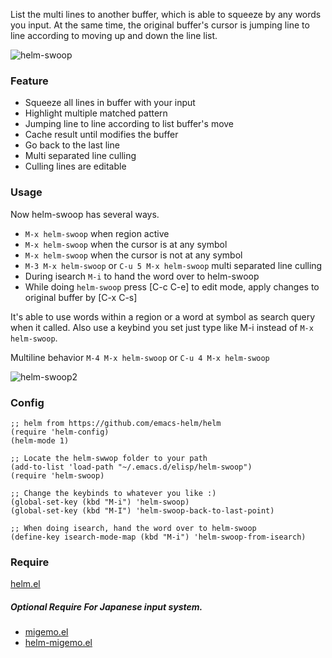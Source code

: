 List the multi lines to another buffer, which is able to squeeze by any words you input. At the same time, the original buffer's cursor is jumping line to line according to moving up and down the line list.

![helm-swoop](https://github.com/ShingoFukuyama/helm-swoop/raw/master/image/helm-swoop.gif)

### Feature

* Squeeze all lines in buffer with your input
* Highlight multiple matched pattern
* Jumping line to line according to list buffer's move
* Cache result until modifies the buffer
* Go back to the last line
* Multi separated line culling
* Culling lines are editable

### Usage

Now helm-swoop has several ways.

* `M-x helm-swoop` when region active
* `M-x helm-swoop` when the cursor is at any symbol
* `M-x helm-swoop` when the cursor is not at any symbol
* `M-3 M-x helm-swoop` or `C-u 5 M-x helm-swoop` multi separated line culling
* During isearch `M-i` to hand the word over to helm-swoop
* While doing `helm-swoop` press [C-c C-e] to edit mode, apply changes to original buffer by [C-x C-s]

It's able to use words within a region or a word at symbol as search query when it called. Also use a keybind you set just type like M-i instead of `M-x helm-swoop`. 

Multiline behavior 
`M-4 M-x helm-swoop` or `C-u 4 M-x helm-swoop`

![helm-swoop2](https://github.com/ShingoFukuyama/helm-swoop/raw/master/image/helm-swoop2.gif)

### Config

```elisp
;; helm from https://github.com/emacs-helm/helm
(require 'helm-config)
(helm-mode 1)

;; Locate the helm-swwop folder to your path
(add-to-list 'load-path "~/.emacs.d/elisp/helm-swoop")
(require 'helm-swoop)

;; Change the keybinds to whatever you like :)
(global-set-key (kbd "M-i") 'helm-swoop)
(global-set-key (kbd "M-I") 'helm-swoop-back-to-last-point)

;; When doing isearch, hand the word over to helm-swoop
(define-key isearch-mode-map (kbd "M-i") 'helm-swoop-from-isearch)
```

### Require

[helm.el](https://github.com/emacs-helm/helm)

##### Optional Require For Japanese input system.

* [migemo.el](https://github.com/emacs-jp/migemo)
* [helm-migemo.el](https://github.com/emacs-helm/helm-migemo)

